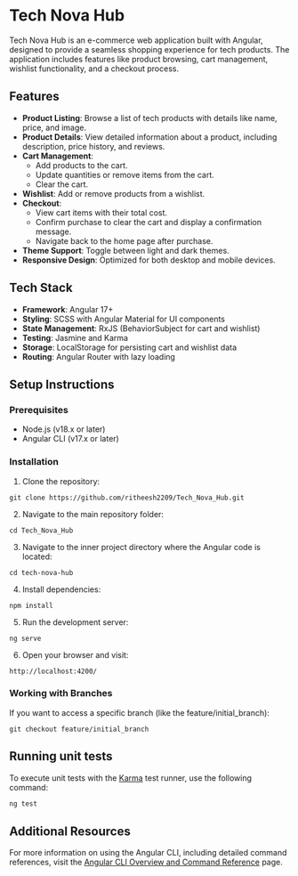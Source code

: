 # Tech Nova Hub

Tech Nova Hub is an e-commerce web application built with Angular, designed to provide a seamless shopping experience for tech products. The application includes features like product browsing, cart management, wishlist functionality, and a checkout process.

## Features

- **Product Listing**: Browse a list of tech products with details like name, price, and image.
- **Product Details**: View detailed information about a product, including description, price history, and reviews.
- **Cart Management**:
  - Add products to the cart.
  - Update quantities or remove items from the cart.
  - Clear the cart.
- **Wishlist**: Add or remove products from a wishlist.
- **Checkout**:
  - View cart items with their total cost.
  - Confirm purchase to clear the cart and display a confirmation message.
  - Navigate back to the home page after purchase.
- **Theme Support**: Toggle between light and dark themes.
- **Responsive Design**: Optimized for both desktop and mobile devices.

## Tech Stack

- **Framework**: Angular 17+
- **Styling**: SCSS with Angular Material for UI components
- **State Management**: RxJS (BehaviorSubject for cart and wishlist)
- **Testing**: Jasmine and Karma
- **Storage**: LocalStorage for persisting cart and wishlist data
- **Routing**: Angular Router with lazy loading

## Setup Instructions

### Prerequisites
- Node.js (v18.x or later)
- Angular CLI (v17.x or later)

### Installation

1. Clone the repository:
```
git clone https://github.com/ritheesh2209/Tech_Nova_Hub.git
```

2. Navigate to the main repository folder:
```
cd Tech_Nova_Hub
```

3. Navigate to the inner project directory where the Angular code is located:
```
cd tech-nova-hub
```

4. Install dependencies:
```
npm install
```

5. Run the development server:
```
ng serve
```

6. Open your browser and visit:
```
http://localhost:4200/
```

### Working with Branches

If you want to access a specific branch (like the feature/initial_branch):
```
git checkout feature/initial_branch
```
## Running unit tests

To execute unit tests with the [Karma](https://karma-runner.github.io) test runner, use the following command:

```bash
ng test
```
## Additional Resources

For more information on using the Angular CLI, including detailed command references, visit the [Angular CLI Overview and Command Reference](https://angular.dev/tools/cli) page.
